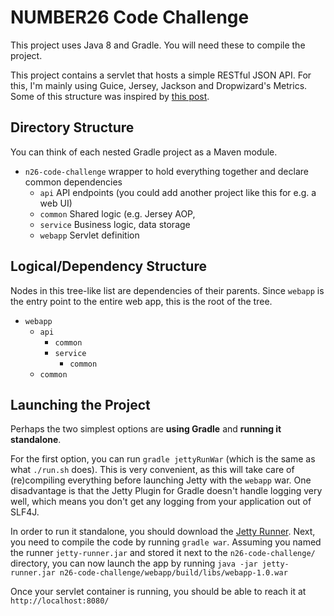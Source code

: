 # NUMBER26 Code Challenge
This project uses Java 8 and Gradle. You will need these to compile the project.

This project contains a servlet that hosts a simple RESTful JSON API. For this, I'm mainly using Guice, Jersey, Jackson and Dropwizard's Metrics. Some of this structure was inspired by [this post][1].

## Directory Structure
You can think of each nested Gradle project as a Maven module.

* `n26-code-challenge` wrapper to hold everything together and declare common dependencies
  * `api` API endpoints (you could add another project like this for e.g. a web UI)
  * `common` Shared logic (e.g. Jersey AOP, 
  * `service` Business logic, data storage
  * `webapp` Servlet definition

## Logical/Dependency Structure
Nodes in this tree-like list are dependencies of their parents. Since `webapp` is the entry point to the entire web app, this is the root of the tree.

* `webapp`
  * `api`
    * `common`
    * `service`
      * `common`
  * `common`

## Launching the Project
Perhaps the two simplest options are **using Gradle** and **running it standalone**.

For the first option, you can run `gradle jettyRunWar` (which is the same as what `./run.sh` does). This is very convenient, as this will take care of (re)compiling everything before launching Jetty with the `webapp` war.
One disadvantage is that the Jetty Plugin for Gradle doesn't handle logging very well, which means you don't get any logging from your application out of SLF4J.

In order to run it standalone, you should download the [Jetty Runner][2]. Next, you need to compile the code by running `gradle war`.
Assuming you named the runner `jetty-runner.jar` and stored it next to the `n26-code-challenge/` directory, you can now launch the app by running `java -jar jetty-runner.jar n26-code-challenge/webapp/build/libs/webapp-1.0.war`

Once your servlet container is running, you should be able to reach it at `http://localhost:8080/`

[1]: http://blog.palominolabs.com/2011/08/15/a-simple-java-web-stack-with-guice-jetty-jersey-and-jackson/
[2]: https://www.eclipse.org/jetty/documentation/current/runner.html

